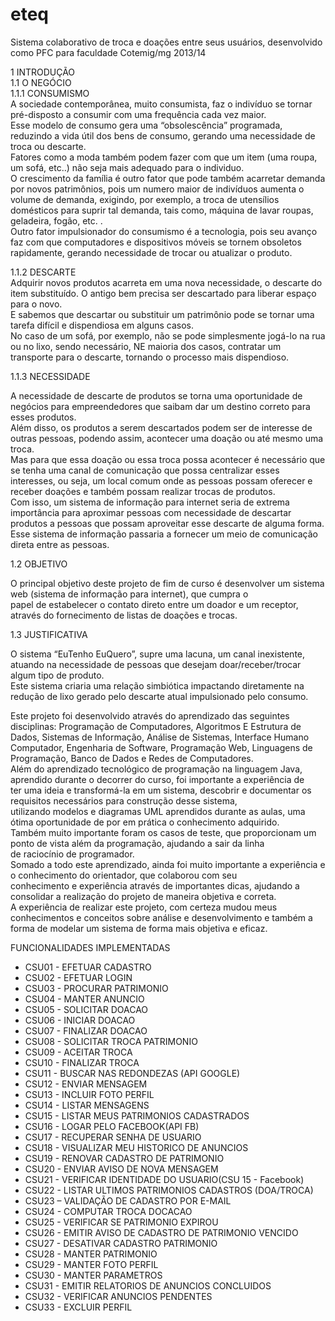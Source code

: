 # eteq
Sistema colaborativo de troca e doações entre seus usuários, desenvolvido como PFC para faculdade Cotemig/mg 2013/14 </br>

1	INTRODUÇÃO
</br>
1.1	O NEGÓCIO</br>
1.1.1	CONSUMISMO</br>
A sociedade contemporânea, muito consumista, faz o indivíduo se tornar pré-disposto a consumir com uma frequência cada vez maior. </br>Esse modelo de consumo gera uma “obsolescência” programada, reduzindo a vida útil dos bens de consumo, gerando uma necessidade de troca ou descarte. </br>
Fatores como a moda também podem fazer com que um item (uma roupa, um sofá, etc..) não seja mais adequado para o individuo. </br>
O crescimento da família é outro fator que pode também acarretar demanda por novos patrimônios, pois um numero maior de indivíduos aumenta o volume de demanda, exigindo, por exemplo, a troca de utensílios domésticos para suprir tal demanda, tais como, máquina de lavar roupas, geladeira, fogão, etc. .</br>
Outro fator impulsionador do consumismo é a tecnologia, pois seu avanço faz com que computadores e dispositivos móveis se tornem obsoletos rapidamente, gerando necessidade de trocar ou atualizar o produto.</br>


1.1.2	DESCARTE</br>
Adquirir novos produtos acarreta em uma nova necessidade, o descarte do item substituído. O antigo bem precisa ser descartado para liberar espaço para o novo. </br>
E sabemos que descartar ou substituir um patrimônio pode se tornar uma tarefa difícil e dispendiosa em alguns casos. </br>No caso de um sofá, por exemplo, não se pode simplesmente jogá-lo na rua ou no lixo, sendo necessário, NE maioria dos casos, contratar um transporte para o descarte, tornando o processo mais dispendioso. </br>


1.1.3	NECESSIDADE</br>

A necessidade de descarte de produtos se torna uma oportunidade de negócios para empreendedores que saibam dar um destino correto para esses produtos.</br>
Além disso, os produtos a serem descartados podem ser de interesse de outras pessoas, podendo assim, acontecer uma doação ou até mesmo uma troca.</br>
Mas para que essa doação ou essa troca possa acontecer é necessário que se tenha uma canal de comunicação que possa centralizar esses interesses, ou seja, um local comum onde as pessoas possam oferecer e receber doações e também possam realizar trocas de produtos.</br>
Com isso, um sistema de informação para internet seria de extrema importância para aproximar pessoas com necessidade de descartar produtos a pessoas que possam aproveitar esse descarte de alguma forma. Esse sistema de informação passaria a fornecer um meio de comunicação direta entre as pessoas.</br>



1.2	OBJETIVO</br>

O principal objetivo deste projeto de fim de curso é desenvolver um sistema web (sistema de informação para internet), que cumpra o</br> papel de estabelecer o contato direto entre um doador e um receptor, através do fornecimento de listas de doações e trocas.</br>


1.3	JUSTIFICATIVA</br>

O sistema “EuTenho EuQuero”, supre uma lacuna, um canal inexistente, atuando na necessidade de pessoas que desejam doar/receber/trocar algum tipo de produto. </br>
Este sistema criaria uma relação simbiótica impactando diretamente na redução de lixo gerado pelo descarte atual impulsionado pelo consumo.</br>

Este projeto foi desenvolvido através do aprendizado das seguintes disciplinas: Programação de Computadores, Algoritmos E Estrutura de Dados, Sistemas de Informação, Análise de Sistemas, Interface Humano Computador, Engenharia de Software, Programação Web, Linguagens de Programação, Banco de Dados e Redes de Computadores.</br>
Além do aprendizado tecnológico de programação na linguagem Java, aprendido durante o decorrer do curso, foi importante a experiência de</br> ter uma ideia e transformá-la em um sistema, descobrir e documentar os requisitos necessários para construção desse sistema, </br>utilizando modelos e diagramas UML aprendidos durante as aulas, uma ótima oportunidade de por em prática o conhecimento adquirido. </br>Também muito importante foram os casos de teste, que proporcionam um ponto de vista além da programação, ajudando a sair da linha</br> de raciocínio de programador. </br>
Somado a todo este aprendizado, ainda foi muito importante a experiência e o conhecimento do orientador, que colaborou com seu</br> conhecimento e experiência através de importantes dicas, ajudando a consolidar a realização do projeto de maneira objetiva e correta.</br>
A experiência de realizar este projeto, com certeza mudou meus conhecimentos e conceitos sobre análise e desenvolvimento e também a </br>forma de modelar um sistema de forma mais objetiva e eficaz.
</br>



FUNCIONALIDADES IMPLEMENTADAS</br>
<ul>
<li>CSU01 - EFETUAR CADASTRO</li>
<li>CSU02 - EFETUAR LOGIN</li>
<li>CSU03 - PROCURAR PATRIMONIO</li>
<li>CSU04 - MANTER ANUNCIO</li>
<li>CSU05 - SOLICITAR DOACAO </li>
<li>CSU06 - INICIAR DOACAO</li>
<li>CSU07 - FINALIZAR DOACAO </li>
<li>CSU08 - SOLICITAR TROCA PATRIMONIO</li>
<li>CSU09 - ACEITAR TROCA</li>
<li>CSU10 - FINALIZAR TROCA</li>
<li>CSU11 - BUSCAR NAS REDONDEZAS (API GOOGLE)</li>
<li>CSU12 - ENVIAR MENSAGEM </li>
<li>CSU13 - INCLUIR FOTO PERFIL</li>
<li>CSU14 - LISTAR MENSAGENS</li>
<li>CSU15 - LISTAR MEUS PATRIMONIOS CADASTRADOS</li>
<li>CSU16 - LOGAR PELO FACEBOOK(API FB)</li>
<li>CSU17 - RECUPERAR SENHA DE USUARIO</li>
<li>CSU18 - VISUALIZAR MEU HISTORICO DE ANUNCIOS</li>
<li>CSU19 - RENOVAR CADASTRO DE PATRIMONIO</li>
<li>CSU20 - ENVIAR AVISO DE NOVA MENSAGEM</li>
<li>CSU21 - VERIFICAR IDENTIDADE DO USUARIO(CSU 15 - Facebook)</li>
<li>CSU22 - LISTAR ULTIMOS PATRIMONIOS CADASTROS (DOA/TROCA)</li>
<li>CSU23 – VALIDAÇÃO DE CADASTRO POR E-MAIL</li>
<li>CSU24 - COMPUTAR TROCA DOCACAO</li>
<li>CSU25 - VERIFICAR SE PATRIMONIO EXPIROU</li>
<li>CSU26 - EMITIR AVISO DE CADASTRO DE PATRIMONIO VENCIDO</li>
<li>CSU27 - DESATIVAR CADASTRO PATRIMONIO</li>
<li>CSU28 - MANTER PATRIMONIO</li>
<li>CSU29 - MANTER FOTO PERFIL</li>
<li>CSU30 - MANTER PARAMETROS</li>
<li>CSU31 - EMITIR RELATORIOS DE ANUNCIOS CONCLUIDOS</li>
<li>CSU32 - VERIFICAR ANUNCIOS PENDENTES</li>
<li>CSU33 - EXCLUIR PERFIL</li>
               
</ul>
